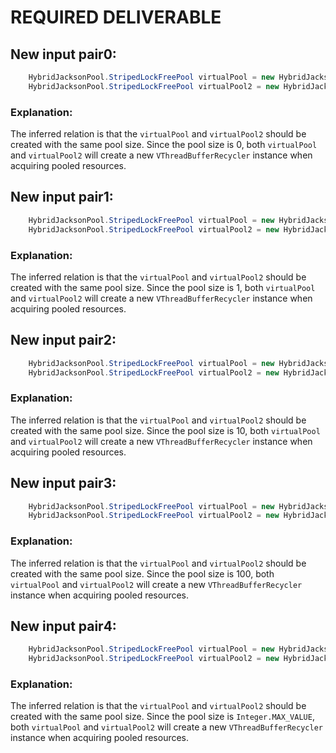 # REQUIRED DELIVERABLE
## New input pair0:
```java
    HybridJacksonPool.StripedLockFreePool virtualPool = new HybridJacksonPool.StripedLockFreePool(0);
    HybridJacksonPool.StripedLockFreePool virtualPool2 = new HybridJacksonPool.StripedLockFreePool(0);
```
### Explanation:
The inferred relation is that the `virtualPool` and `virtualPool2` should be created with the same pool size. Since the pool size is 0, both `virtualPool` and `virtualPool2` will create a new `VThreadBufferRecycler` instance when acquiring pooled resources.

## New input pair1:
```java
    HybridJacksonPool.StripedLockFreePool virtualPool = new HybridJacksonPool.StripedLockFreePool(1);
    HybridJacksonPool.StripedLockFreePool virtualPool2 = new HybridJacksonPool.StripedLockFreePool(1);
```
### Explanation:
The inferred relation is that the `virtualPool` and `virtualPool2` should be created with the same pool size. Since the pool size is 1, both `virtualPool` and `virtualPool2` will create a new `VThreadBufferRecycler` instance when acquiring pooled resources.

## New input pair2:
```java
    HybridJacksonPool.StripedLockFreePool virtualPool = new HybridJacksonPool.StripedLockFreePool(10);
    HybridJacksonPool.StripedLockFreePool virtualPool2 = new HybridJacksonPool.StripedLockFreePool(10);
```
### Explanation:
The inferred relation is that the `virtualPool` and `virtualPool2` should be created with the same pool size. Since the pool size is 10, both `virtualPool` and `virtualPool2` will create a new `VThreadBufferRecycler` instance when acquiring pooled resources.

## New input pair3:
```java
    HybridJacksonPool.StripedLockFreePool virtualPool = new HybridJacksonPool.StripedLockFreePool(100);
    HybridJacksonPool.StripedLockFreePool virtualPool2 = new HybridJacksonPool.StripedLockFreePool(100);
```
### Explanation:
The inferred relation is that the `virtualPool` and `virtualPool2` should be created with the same pool size. Since the pool size is 100, both `virtualPool` and `virtualPool2` will create a new `VThreadBufferRecycler` instance when acquiring pooled resources.

## New input pair4:
```java
    HybridJacksonPool.StripedLockFreePool virtualPool = new HybridJacksonPool.StripedLockFreePool(Integer.MAX_VALUE);
    HybridJacksonPool.StripedLockFreePool virtualPool2 = new HybridJacksonPool.StripedLockFreePool(Integer.MAX_VALUE);
```
### Explanation:
The inferred relation is that the `virtualPool` and `virtualPool2` should be created with the same pool size. Since the pool size is `Integer.MAX_VALUE`, both `virtualPool` and `virtualPool2` will create a new `VThreadBufferRecycler` instance when acquiring pooled resources.
